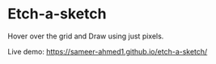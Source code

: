 # Etch-a-sketch


Hover over the grid and Draw using just pixels.


Live demo: https://sameer-ahmed1.github.io/etch-a-sketch/ 


